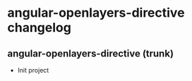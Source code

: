 angular-openlayers-directive changelog
======================================

## angular-openlayers-directive (trunk)
* Init project
